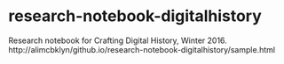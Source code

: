 # research-notebook-digitalhistory
Research notebook for Crafting Digital History, Winter 2016. 
http://alimcbklyn/github.io/research-notebook-digitalhistory/sample.html
